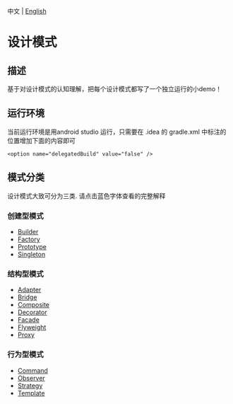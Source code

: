 中文 | [English](README.md)
# 设计模式
## 描述
基于对设计模式的认知理解，把每个设计模式都写了一个独立运行的小demo！

## 运行环境
当前运行环境是用android studio 运行，只需要在 .idea 的 gradle.xml 中标注的位置增加下面的内容即可

`<option name="delegatedBuild" value="false" />`

## 模式分类
设计模式大致可分为三类. 请点击蓝色字体查看的完整解释

### 创建型模式
* [Builder](/app/src/main/java/com/design/pattern/creation/builder/Builder.md)
* [Factory](/app/src/main/java/com/design/pattern/creation/factory/Factory.md)
* [Prototype](/app/src/main/java/com/design/pattern/creation/prototype/Prototype.md)
* [Singleton](/app/src/main/java/com/design/pattern/creation/single/Single.md)

### 结构型模式
* [Adapter](/app/src/main/java/com/design/pattern/structural/adapter/Adapter.md)
* [Bridge](/app/src/main/java/com/design/pattern/structural/bridge/Bridge.md)
* [Composite](/app/src/main/java/com/design/pattern/structural/composite/Composite.md)
* [Decorator](/app/src/main/java/com/design/pattern/structural/decorator/Decorator.md)
* [Facade](/app/src/main/java/com/design/pattern/structural/facade/Facade.md)
* [Flyweight](/app/src/main/java/com/design/pattern/structural/flyweight/Flyweight.md)
* [Proxy](/app/src/main/java/com/design/pattern/structural/proxy/Proxy.md)

### 行为型模式
* [Command](/app/src/main/java/com/design/pattern/behavioral/command/Command.md)
* [Observer](/app/src/main/java/com/design/pattern/behavioral/observer/Observer.md)
* [Strategy](/app/src/main/java/com/design/pattern/behavioral/strategy/Strategy.md)
* [Template](/app/src/main/java/com/design/pattern/behavioral/template/Template.md)  

